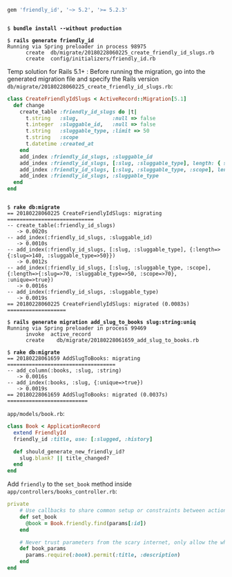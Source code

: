 ```ruby
gem 'friendly_id', '~> 5.2', '>= 5.2.3'
```

<pre><code>
$ <b>bundle install --without production</b>

$ <b>rails generate friendly_id</b>
Running via Spring preloader in process 98975
      create  db/migrate/20180228060225_create_friendly_id_slugs.rb
      create  config/initializers/friendly_id.rb
</pre></code>

Temp solution for Rails 5.1+ : Before running the migration, go into the generated migration file and specify the Rails version `db/migrate/20180228060225_create_friendly_id_slugs.rb`:
```ruby
class CreateFriendlyIdSlugs < ActiveRecord::Migration[5.1]
  def change
    create_table :friendly_id_slugs do |t|
      t.string   :slug,           :null => false
      t.integer  :sluggable_id,   :null => false
      t.string   :sluggable_type, :limit => 50
      t.string   :scope
      t.datetime :created_at
    end
    add_index :friendly_id_slugs, :sluggable_id
    add_index :friendly_id_slugs, [:slug, :sluggable_type], length: { slug: 140, sluggable_type: 50 }
    add_index :friendly_id_slugs, [:slug, :sluggable_type, :scope], length: { slug: 70, sluggable_type: 50, scope: 70 }, unique: true
    add_index :friendly_id_slugs, :sluggable_type
  end
end
```

<pre><code>
$ <b>rake db:migrate</b>
== 20180228060225 CreateFriendlyIdSlugs: migrating ============================
-- create_table(:friendly_id_slugs)
   -> 0.0020s
-- add_index(:friendly_id_slugs, :sluggable_id)
   -> 0.0010s
-- add_index(:friendly_id_slugs, [:slug, :sluggable_type], {:length=>{:slug=>140, :sluggable_type=>50}})
   -> 0.0012s
-- add_index(:friendly_id_slugs, [:slug, :sluggable_type, :scope], {:length=>{:slug=>70, :sluggable_type=>50, :scope=>70}, :unique=>true})
   -> 0.0016s
-- add_index(:friendly_id_slugs, :sluggable_type)
   -> 0.0019s
== 20180228060225 CreateFriendlyIdSlugs: migrated (0.0083s) ===================

$ <b>rails generate migration add_slug_to_books slug:string:uniq</b>
Running via Spring preloader in process 99469
      invoke  active_record
      create    db/migrate/20180228061659_add_slug_to_books.rb

$ <b>rake db:migrate</b>
== 20180228061659 AddSlugToBooks: migrating ===================================
-- add_column(:books, :slug, :string)
   -> 0.0016s
-- add_index(:books, :slug, {:unique=>true})
   -> 0.0019s
== 20180228061659 AddSlugToBooks: migrated (0.0037s) ==========================
</pre></code>

`app/models/book.rb`:
```ruby
class Book < ApplicationRecord
  extend FriendlyId
  friendly_id :title, use: [:slugged, :history]

  def should_generate_new_friendly_id?
    slug.blank? || title_changed?
  end
end
```

Add `friendly` to the `set_book` method inside `app/controllers/books_controller.rb`:
```ruby
private
    # Use callbacks to share common setup or constraints between actions.
    def set_book
      @book = Book.friendly.find(params[:id])
    end

    # Never trust parameters from the scary internet, only allow the white list through.
    def book_params
      params.require(:book).permit(:title, :description)
    end
end
```
